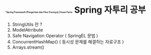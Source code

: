 # <img src="https://lh3.googleusercontent.com/proxy/CT_zTRN5coLlFVlz2MgoVOpt9VpwtE2drhl4e3treKMk6DImtXTuDSTxOcIEb8nA208SqvtR9BcQ7P69PnrmEtbkkB6x91zjnQy5VFDSsOF15XMUilUc_wfWi5FB" alt="Spring Framework (Pengertian dan Fitur Corenya) | Imam Farisi" style="zoom:25%;" />   Spring 자투리 공부 



1. StringUtils 란 ?
2. ModelAtrribute
3. Safe Navigation Operator ( SpringEL 문법 )
4. ConcurrentHashMap() ( 동시성 문제를 해결하는 자료구조 )
5. Arrays.stream()
